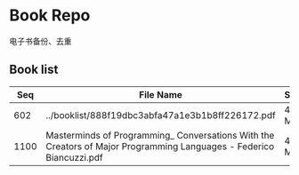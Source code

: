 Book Repo
=========

电子书备份、去重

Book list
---------

| Seq | File Name | Size | MD5 |
| --- | --------- | ---- | --- |
| 602 | ../booklist/888f19dbc3abfa47a1e3b1b8ff226172.pdf | 4.3 MB | 888f19dbc3abfa47a1e3b1b8ff226172 | 
| 1100 | Masterminds of Programming_ Conversations With the Creators of Major Programming Languages - Federico Biancuzzi.pdf | 4.3 MB | 888f19dbc3abfa47a1e3b1b8ff226172 | 
